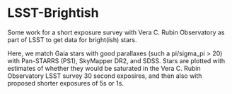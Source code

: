 # LSST-Brightish
Some work for a short exposure survey with Vera C. Rubin Observatory as part of LSST to get data for bright(ish) stars.

Here, we match Gaia stars with good parallaxes (such a pi/sigma_pi > 20) with Pan-STARRS (PS1), SkyMapper DR2, and SDSS.
Stars are plotted with estimates of whether they would be saturated in the Vera C. Rubin Observatory LSST survey
30 second exposires, and then also with proposed shorter exposures of 5s or 1s.


